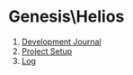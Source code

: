 # Genesis\Helios

1. [Development Journal](file001.md)
2. [Project Setup](file002.md)
3. [Log](file003.md)
